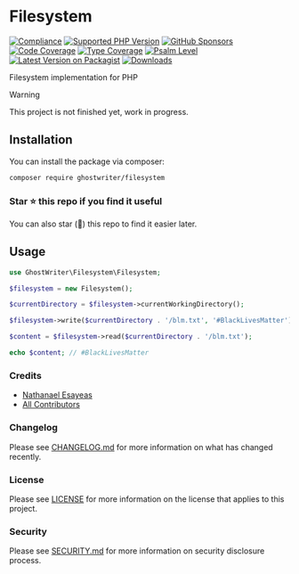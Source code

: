 # Filesystem

[![Compliance](https://github.com/ghostwriter/filesystem/actions/workflows/compliance.yml/badge.svg)](https://github.com/ghostwriter/filesystem/actions/workflows/compliance.yml)
[![Supported PHP Version](https://badgen.net/packagist/php/ghostwriter/filesystem?color=8892bf)](https://www.php.net/supported-versions)
[![GitHub Sponsors](https://img.shields.io/github/sponsors/ghostwriter?label=Sponsor+@ghostwriter/filesystem&logo=GitHub+Sponsors)](https://github.com/sponsors/ghostwriter)
[![Code Coverage](https://codecov.io/gh/ghostwriter/filesystem/branch/main/graph/badge.svg)](https://codecov.io/gh/ghostwriter/filesystem)
[![Type Coverage](https://shepherd.dev/github/ghostwriter/filesystem/coverage.svg)](https://shepherd.dev/github/ghostwriter/filesystem)
[![Psalm Level](https://shepherd.dev/github/ghostwriter/filesystem/level.svg)](https://psalm.dev/docs/running_psalm/error_levels)
[![Latest Version on Packagist](https://badgen.net/packagist/v/ghostwriter/filesystem)](https://packagist.org/packages/ghostwriter/filesystem)
[![Downloads](https://badgen.net/packagist/dt/ghostwriter/filesystem?color=blue)](https://packagist.org/packages/ghostwriter/filesystem)

Filesystem implementation for PHP

> [!WARNING]
>
> This project is not finished yet, work in progress.

## Installation

You can install the package via composer:

``` bash
composer require ghostwriter/filesystem
```

### Star ⭐️ this repo if you find it useful

You can also star (🌟) this repo to find it easier later.

## Usage

```php
use GhostWriter\Filesystem\Filesystem;

$filesystem = new Filesystem();

$currentDirectory = $filesystem->currentWorkingDirectory();

$filesystem->write($currentDirectory . '/blm.txt', '#BlackLivesMatter');

$content = $filesystem->read($currentDirectory . '/blm.txt');

echo $content; // #BlackLivesMatter
```

### Credits

- [Nathanael Esayeas](https://github.com/ghostwriter)
- [All Contributors](https://github.com/ghostwriter/filesystem/contributors)

### Changelog

Please see [CHANGELOG.md](./CHANGELOG.md) for more information on what has changed recently.

### License

Please see [LICENSE](./LICENSE) for more information on the license that applies to this project.

### Security

Please see [SECURITY.md](./SECURITY.md) for more information on security disclosure process.

